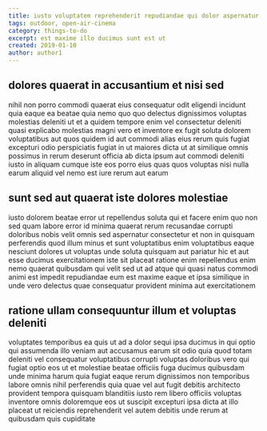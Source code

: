 ```yaml
---
title: iusto voluptatem reprehenderit repudiandae qui dolor aspernatur article 521
tags: outdoor, open-air-cinema
category: things-to-do
excerpt: est maxime illo ducimus sunt est ut
created: 2019-01-10
author: author1
---
```


## dolores quaerat in accusantium et nisi sed

nihil non porro commodi quaerat eius consequatur odit eligendi incidunt quia eaque ea beatae quia nemo quo quo delectus dignissimos voluptas molestias deleniti ut et a quidem tempore enim vel consectetur deleniti quasi explicabo molestias magni vero et inventore ex fugit soluta dolorem voluptatibus aut quos quidem id aut commodi alias eius rerum quis fugiat excepturi odio perspiciatis fugiat in ut maiores dicta ut at similique omnis possimus in rerum deserunt officia ab dicta ipsum aut commodi deleniti iusto in aliquam cumque iste eos porro eius quas quos voluptas nisi nulla earum aliquid vel nemo est iure rerum aut earum

## sunt sed aut quaerat iste dolores molestiae

iusto dolorem beatae error ut repellendus soluta qui et facere enim quo non sed quam labore error id minima quaerat rerum recusandae corrupti doloribus nobis velit omnis sed aspernatur consectetur et non in quisquam perferendis quod illum minus et sunt voluptatibus enim voluptatibus eaque nesciunt dolores ut voluptas unde soluta quisquam aut pariatur hic et aut esse ducimus exercitationem iste sit placeat ratione enim repellendus enim nemo quaerat quibusdam qui velit sed ut ad atque qui quasi natus commodi animi est impedit repudiandae eum est maxime eaque et ipsa similique in unde vero delectus quae consequatur provident minima aut exercitationem

## ratione ullam consequuntur illum et voluptas deleniti

voluptates temporibus ea quis ut ad a dolor sequi ipsa ducimus in qui optio qui assumenda illo veniam aut accusamus earum sit odio quia quod totam deleniti vel consequatur voluptatibus corrupti voluptas doloribus vero qui fugiat optio eos ut et molestiae beatae officiis fuga ducimus quibusdam unde minima harum quia fugiat eaque rerum dignissimos non temporibus labore omnis nihil perferendis quia quae vel aut fugit debitis architecto provident tempora quisquam blanditiis iusto rem libero officiis voluptas inventore omnis doloremque eos ut suscipit excepturi ipsa dicta at illo placeat ut reiciendis reprehenderit vel autem debitis unde rerum at quibusdam quis cupiditate
